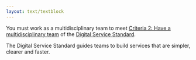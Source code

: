 ```yaml
---
layout: text/textblock
---
```


You must work as a multidisciplinary team to meet [Criteria 2: Have a multidisciplinary team](/digital-service-standard/criteria/2-multidisciplinary-team/) of the [Digital Service Standard](/digital-service-standard/).

The Digital Service Standard guides teams to build services that are simpler, clearer and faster.
